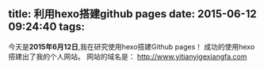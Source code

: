 
title: 利用hexo搭建github pages
date: 2015-06-12 09:24:40
tags:
---
今天是**2015年6月12日**,我在研究使用hexo搭建Github pages！
成功的使用hexo搭建出了我的个人网站。
网站的域名是： http://www.yitianyigexiangfa.com
